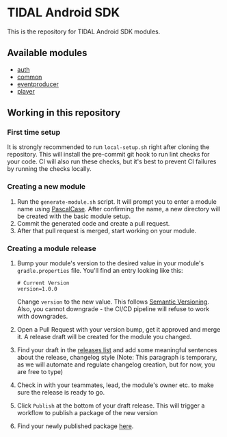 # TIDAL Android SDK 

This is the repository for TIDAL Android SDK modules.

## Available modules

- [auth](./auth/README.md)
- [common](./common/README.md)
- [eventproducer](./eventproducer/README.md)
- [player](./player/README.md)

## Working in this repository

### First time setup
It is strongly recommended to run `local-setup.sh` right after cloning the repository. This will install the pre-commit git hook to run lint checks for your code. CI will also run these checks, but it's best to prevent CI failures by running the checks locally.
### Creating a new module
1. Run the `generate-module.sh` script. It will prompt you to enter a module name using [PascalCase](https://pl.wikipedia.org/wiki/PascalCase).
After confirming the name, a new directory will be created with the basic module setup.
2. Commit the generated code and create a pull request.
3. After that pull request is merged, start working on your module.

### Creating a module release
1. Bump your module's version to the desired value in your module's `gradle.properties` file. You'll find an entry looking like this:
    ```
    # Current Version
    version=1.0.0
    ```
    Change `version` to the new value. This follows [Semantic Versioning](https://semver.org/). Also, you cannot downgrade - the CI/CD pipeline will refuse to work with downgrades.

2. Open a Pull Request with your version bump, get it approved and merge it. A release draft will be created for the module you changed.

3. Find your draft in the [releases list](https://github.com/tidal-music/tidal-sdk-android/releases) and add some meaningful sentences about the release, changelog style (Note: This paragraph is temporary, as we will automate and regulate changelog creation, but for now, you are free to type)

4. Check in with your teammates, lead, the module's owner etc. to make sure the release is ready to go.

5. Click `Publish` at the bottom of your draft release. This will trigger a workflow to publish a package of the new version

6. Find your newly published package [here](https://github.com/orgs/tidal-music/packages?repo_name=tidal-sdk-android). 
